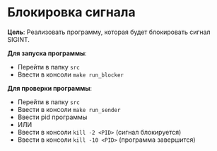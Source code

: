 # Блокировка сигнала

**Цель**: Реализовать программу, которая будет блокировать сигнал SIGINT.

**Для запуска программы**:
- Перейти в папку `src`
- Ввести в консоли `make run_blocker`

**Для проверки программы**:
- Перейти в папку `src`
- Ввести в консоли `make run_sender`
- Ввести pid программы
- ИЛИ 
- Ввести в консоли `kill -2 <PID>` (сигнал блокируется)
- Ввести в консоли `kill -10 <PID>` (программа завершится)
